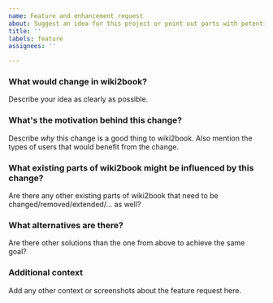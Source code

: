 ```yaml
---
name: Feature and enhancement request
about: Suggest an idea for this project or point out parts with potential for enhancements
title: ''
labels: feature
assignees: ''

---
```


### What would change in wiki2book?
Describe your idea as clearly as possible.

### What's the motivation behind this change?
Describe *why* this change is a good thing to wiki2book. Also mention the types of users that would benefit from the change.

### What existing parts of wiki2book might be influenced by this change?
Are there any other existing parts of wiki2book that need to be changed/removed/extended/... as well?

### What alternatives are there?
Are there other solutions than the one from above to achieve the same goal?

### Additional context
Add any other context or screenshots about the feature request here.
